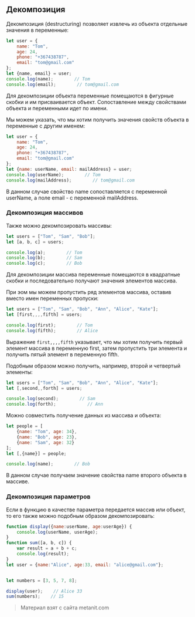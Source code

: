 ## Декомпозиция

Декомпозиция (destructuring) позволяет извлечь из объекта отдельные значения в переменные:

```js
let user = {
    name: "Tom",
    age: 24,
    phone: "+367438787",
    email: "tom@gmail.com"
};
let {name, email} = user;
console.log(name);        // Tom
console.log(email);        // tom@gmail.com
```

Для декомпозиции объекта переменные помещаются в фигурные скобки и им присваивается объект. Сопоставление между свойствами объекта и переменными идет по имени.

Мы можем указать, что мы хотим получить значения свойств объекта в переменные с другим именем:

```js
let user = {
    name: "Tom",
    age: 24,
    phone: "+367438787",
    email: "tom@gmail.com"
};
let {name: userName, email: mailAddress} = user;
console.log(userName);        // Tom
console.log(mailAddress);        // tom@gmail.com
```

В данном случае свойство name сопоставляется с переменной userName, а поле email - с переменной mailAddress.

### Декомпозиция массивов

Также можно декомпозировать массивы:

```js
let users = ["Tom", "Sam", "Bob"];
let [a, b, c] = users;

console.log(a);        // Tom
console.log(b);        // Sam
console.log(c);        // Bob
```

Для декомпозиции массива переменные помещаются в квадратные скобки и последовательно получают значения элементов массива.

При эом мы можем пропустить ряд элементов массива, оставив вместо имен переменных пропуски:

```js
let users = ["Tom", "Sam", "Bob", "Ann", "Alice", "Kate"];
let [first,,,,fifth] = users;

console.log(first);        // Tom
console.log(fifth);        // Alice
```

Выражение `first,,,,fifth` указывает, что мы хотим получить первый элемент массива в переменную first, затем пропустить три элемента и получить пятый элемент в переменную fifth.

Подобным образом можно получить, например, второй и четвертый элементы:

```js
let users = ["Tom", "Sam", "Bob", "Ann", "Alice", "Kate"];
let [,second,,forth] = users;

console.log(second);        // Sam
console.log(forth);            // Ann
```

Можно совместить получение данных из массива и объекта:

```js
let people = [
    {name: "Tom", age: 34},
    {name: "Bob", age: 23},
    {name: "Sam", age: 32}
];
let [,{name}] = people;

console.log(name);        // Bob
```

В данном случае получаем значение свойства name второго объекта в массиве.

### Декомпозиция параметров

Если в функцию в качестве параметра передается массив или объект, то его также можно подобным образом декомпозировать:

```js
function display({name:userName, age:userAge}) {
    console.log(userName, userAge);
}
function sum([a, b, c]) {
    var result = a + b + c;
    console.log(result);
}
let user = {name:"Alice", age:33, email: "alice@gmail.com"};


let numbers = [3, 5, 7, 8];

display(user);    // Alice 33
sum(numbers);    // 15
```


> Материал взят с сайта metanit.com